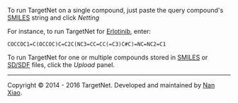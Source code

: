 To run TargetNet on a single compound, just paste the query compound's [SMILES](http://www.daylight.com/smiles/) string and click _Netting_

For instance, to run TargetNet for [Erlotinib](http://www.drugbank.ca/drugs/DB00530), enter:

    COCCOC1=C(OCCOC)C=C2C(NC3=CC=CC(=C3)C#C)=NC=NC2=C1

To run TargetNet for one or multiple compounds stored in [SMILES](http://www.daylight.com/smiles/) or [SD/SDF](http://en.wikipedia.org/wiki/SD_format) files,  click the _Upload_ panel.

<hr>

Copyright © 2014 - 2016 TargetNet. Developed and maintained by [Nan Xiao](http://nanx.me).
